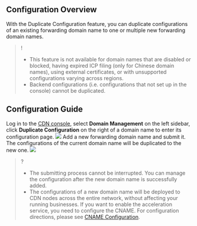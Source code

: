 

## Configuration Overview
With the Duplicate Configuration feature, you can duplicate configurations of an existing forwarding domain name to one or multiple new forwarding domain names. 

>!
>- This feature is not available for domain names that are disabled or blocked, having expired ICP filing (only for Chinese domain names), using external certificates, or with unsupported configurations varying across regions.
>- Backend configurations (i.e. configurations that not set up in the console) cannot be duplicated.


## Configuration Guide

Log in to the [CDN console](https://console.cloud.tencent.com/cdn), select **Domain Management** on the left sidebar, click **Duplicate Configuration** on the right of a domain name to enter its configuration page.
![](https://main.qcloudimg.com/raw/c9acd7ed82a3c675ec4369e294b2f94b.png)
Add a new forwarding domain name and submit it. The configurations of the current domain name will be duplicated to the new one.
![](https://main.qcloudimg.com/raw/4e8c4c4cf589118a97bd71c01f798890.png)

>?
>- The submitting process cannot be interrupted. You can manage the configuration after the new domain name is successfully added.
>- The configurations of a new domain name will be deployed to CDN nodes across the entire network, without affecting your running businesses. If you want to enable the acceleration service, you need to configure the CNAME. For configuration directions, please see [CNAME Configuration](https://intl.cloud.tencent.com/document/product/228/3121).
